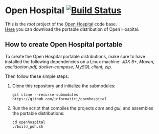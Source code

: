 # Open Hospital [![Build Status](https://travis-ci.org/informatici/openhospital.svg?branch=master)](https://travis-ci.org/informatici/openhospital)

This is the *root* project of the [Open Hospital][openhospital] code base.  
[Here][releases] you can download the portable distribution of Open Hospital.

## How to create Open Hospital portable

To create the Open Hospital portable distributions,
make sure to have installed the following dependencies on a Linux machine:
_JDK 6+, Maven, asciidoctor-pdf, docker-compose, MySQL client, zip._
 
Then follow these simple steps:

 1. Clone this repository and initialize the submodules:

        git clone --recurse-submodules https://github.com/informatici/openhospital

 2. Run the script that compiles the projects *core* and *gui*, and assembles the portable distributions:

        cd openhospital
        ./build_poh.sh


 [openhospital]: https://www.open-hospital.org/
 [releases]: https://github.com/informatici/openhospital/releases
